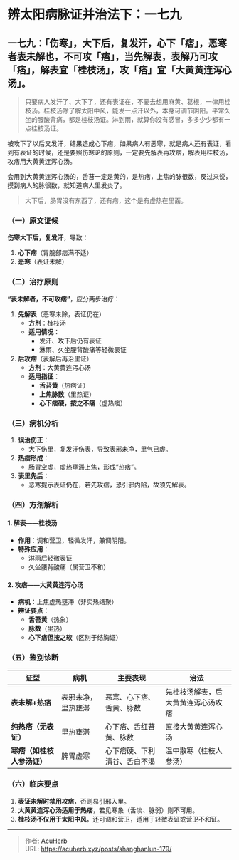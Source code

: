 # 辨太阳病脉证并治法下：一七九


## 一七九：「伤寒」，大下后，复发汗，心下「痞」，恶寒者表未解也，不可攻「痦」，当先解表，表解乃可攻「痞」，解表宜「桂枝汤」，攻「痞」宜「大黄黄连泻心汤」。

<!--more-->

> 只要病人发汗了、大下了，还有表证在，不要去想用麻黄、葛根，一律用桂枝汤。桂枝汤除了解太阳中风，能发一点汗以外，本身可调节阴阳。平常久坐的腰酸背痛，都是桂枝汤证。淋到雨，就算你没有感冒，多多少少都有一点桂枝汤证。

被攻下了以后又发汗，结果造成心下痞，如果病人有恶寒，就是病人还有表证，看到有表证的时候，还是要照伤寒论的原则，一定要先解表再攻痞，解表用桂枝汤，攻痞用大黄黄连泻心汤。

会用到大黄黄连泻心汤的，舌苔一定是黄的，是热痞，上焦的脉很数，反过来说，摸到病人的脉很数，就知道病人里发炎了。

> 大下后，肠胃没有东西了，还有痞，这个是有虚热在里面。

### **（一）原文证候**  
**伤寒大下后，复发汗**，导致：  
1. **心下痞**（胃脘部痞满不适）  
2. **恶寒**（表证未解）  

### **（二）治疗原则**  
**“表未解者，不可攻痞”**，应分两步治疗：  
1. **先解表**（恶寒未除，表证仍在）  
   - **方剂**：桂枝汤  
   - **适用情况**：  
     - 发汗、攻下后仍有表证  
     - 淋雨、久坐腰背酸痛等轻微表证  
2. **后攻痞**（表解后再治里证）  
   - **方剂**：大黄黄连泻心汤  
   - **适用指征**：  
     - **舌苔黄**（热痞证）  
     - **上焦脉数**（里热证）  
     - **心下痞硬，按之不痛**（虚热痞）  

### **（三）病机分析**  
1. **误治伤正**：  
   - 大下伤里，复发汗伤表，导致表邪未净，里气已虚。  
2. **热痞形成**：  
   - 肠胃空虚，虚热壅滞上焦，形成“热痞”。  
3. **表里先后**：  
   - 恶寒提示表证仍在，若先攻痞，恐引邪内陷，故须先解表。  

### **（四）方剂解析**  
#### **1. 解表——桂枝汤**  
- **作用**：调和营卫，轻微发汗，兼调阴阳。  
- **特殊应用**：  
  - 淋雨后轻微表证  
  - 久坐腰背酸痛（属营卫不和）  

#### **2. 攻痞——大黄黄连泻心汤**  
- **病机**：上焦虚热壅滞（非实热结聚）  
- **辨证要点**：  
  - **舌苔黄**（热象）  
  - **脉数**（里热）  
  - **心下痞但按之软**（区别于结胸证）  

### **（五）鉴别诊断**  
| 证型 | 病机 | 主要表现 | 治法 |  
|------|------|---------|------|  
| **表未解+热痞** | 表邪未净，里热壅滞 | 恶寒、心下痞、舌黄、脉数 | 先桂枝汤解表，后大黄黄连泻心汤攻痞 |  
| **纯热痞（无表证）** | 里热壅滞 | 心下痞、舌红苔黄、脉数 | 直接大黄黄连泻心汤 |  
| **寒痞（如桂枝人参汤证）** | 脾胃虚寒 | 心下痞硬、下利清谷、舌白不渴 | 温中散寒（桂枝人参汤） |  

### **（六）临床要点**  
1. **表证未解时禁用攻痞**，否则易引邪入里。  
2. **大黄黄连泻心汤适用于热痞**，若见寒象（舌淡、脉弱）则不可用。  
3. **桂枝汤不仅用于太阳中风**，还可调和营卫，适用于轻微表证或营卫不和证。

---

> 作者: [AcuHerb](https://acuherb.xyz)  
> URL: https://acuherb.xyz/posts/shanghanlun-179/  

